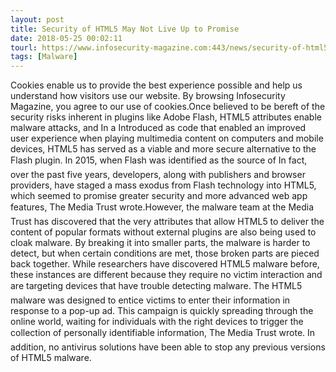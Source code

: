 ```yaml
---
layout: post
title: Security of HTML5 May Not Live Up to Promise
date: 2018-05-25 00:02:11
tourl: https://www.infosecurity-magazine.com:443/news/security-of-html5-may-not-live-up/
tags: [Malware]
---
```

Cookies enable us to provide the best experience possible and help us understand how visitors use our website. By browsing Infosecurity Magazine, you agree to our use of cookies.Once believed to be bereft of the security risks inherent in plugins like Adobe Flash, HTML5 attributes enable malware attacks, and In a Introduced as code that enabled an improved user experience when playing multimedia content on computers and mobile devices, HTML5 has served as a viable and more secure alternative to the Flash plugin. In 2015, when Flash was identified as the source of In fact, over the past five years, developers, along with publishers and browser providers, have staged a mass exodus from Flash technology into HTML5, which seemed to promise greater security and more advanced web app features, The Media Trust wrote.However, the malware team at the Media Trust has discovered that the very attributes that allow HTML5 to deliver the content of popular formats without external plugins are also being used to cloak malware. By breaking it into smaller parts, the malware is harder to detect, but when certain conditions are met, those broken parts are pieced back together. While researchers have discovered HTML5 malware before, these instances are different because they require no victim interaction and are targeting devices that have trouble detecting malware. The HTML5 malware was designed to entice victims to enter their information in response to a pop-up ad. This campaign is quickly spreading through the online world, waiting for individuals with the right devices to trigger the collection of personally identifiable information, The Media Trust wrote. In addition, no antivirus solutions have been able to stop any previous versions of HTML5 malware.